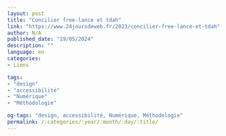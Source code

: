 ```yaml
---
layout: post
title: "Concilier free-lance et tdah"
link: "https://www.24joursdeweb.fr/2023/concilier-free-lance-et-tdah"
author: N/A
published_date: "19/05/2024"
description: ""
language: en
categories:
- Liens

tags:
- "design"
- "accessibilité"
- "Numérique"
- "Méthodologie"

og-tags: "design, accessibilité, Numérique, Méthodologie"
permalink: /:categories/:year/:month/:day/:title/
---
```

